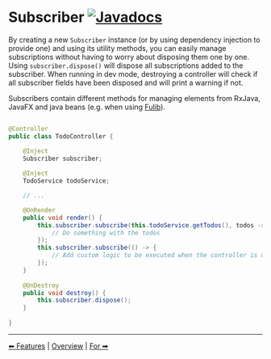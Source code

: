 # Subscriber [![Javadocs](https://javadoc.io/badge2/org.fulib/fulibFx/Javadocs.svg?color=green)](https://javadoc.io/doc/org.fulib/fulibFx/latest/org/fulib/fx/controller/Subscriber.html)

By creating a new `Subscriber` instance (or by using dependency injection to provide one) and using its utility methods,
you can easily manage subscriptions without having to worry about disposing them one by one. Using `subscriber.dispose()`
will dispose all subscriptions added to the subscriber. When running in dev mode, destroying a controller will check if
all subscriber fields have been disposed and will print a warning if not.

Subscribers contain different methods for managing elements from RxJava, JavaFX and java beans (e.g. when using 
[Fulib](https://github.com/fujaba/fulib)).

```java

@Controller
public class TodoController {

    @Inject
    Subscriber subscriber;
    
    @Inject
    TodoService todoService;

    // ...

    @OnRender
    public void render() {
        this.subscriber.subscribe(this.todoService.getTodos(), todos -> {
            // Do something with the todos
        }); 
        this.subscriber.subscribe(() -> {
            // Add custom logic to be executed when the controller is destroyed
        });
    }
    
    @OnDestroy
    public void destroy() {
        this.subscriber.dispose();
    }
    
}
```

---

[⬅ Features](README.md) | [Overview](README.md) | [For ➡](2-for.md)
